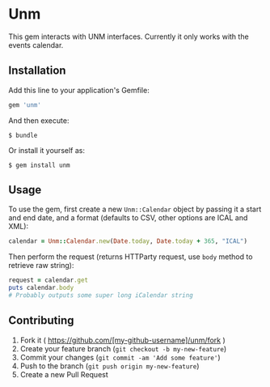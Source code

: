 # Unm

This gem interacts with UNM interfaces. Currently it only works with the events
calendar.

## Installation

Add this line to your application's Gemfile:

```ruby
gem 'unm'
```

And then execute:

    $ bundle

Or install it yourself as:

    $ gem install unm

## Usage

To use the gem, first create a new `Unm::Calendar` object by passing it a start
and end date, and a format (defaults to CSV, other options are ICAL and XML):

```ruby
calendar = Unm::Calendar.new(Date.today, Date.today + 365, "ICAL")
```

Then perform the request (returns HTTParty request, use `body` method to
retrieve raw string):

```ruby
request = calendar.get
puts calendar.body
# Probably outputs some super long iCalendar string
```

## Contributing

1. Fork it ( https://github.com/[my-github-username]/unm/fork )
2. Create your feature branch (`git checkout -b my-new-feature`)
3. Commit your changes (`git commit -am 'Add some feature'`)
4. Push to the branch (`git push origin my-new-feature`)
5. Create a new Pull Request

